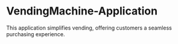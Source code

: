 # VendingMachine-Application
This application simplifies vending, offering customers a seamless purchasing experience.
